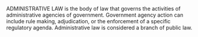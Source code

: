 ADMINISTRATIVE LAW is the body of law that governs the activities of administrative agencies of government. Government agency action can include rule making, adjudication, or the enforcement of a specific regulatory agenda. Administrative law is considered a branch of public law.
